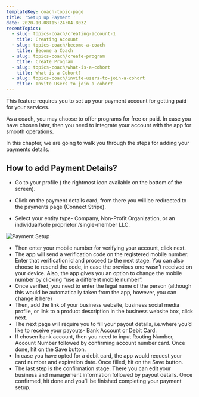 ```yaml
---
templateKey: coach-topic-page
title: 'Setup up Payment '
date: 2020-10-08T15:24:04.803Z
recentTopics:
  - slug: topics-coach/creating-account-1
    title: Creating Account
  - slug: topics-coach/become-a-coach
    title: Become a Coach
  - slug: topics-coach/create-program
    title: Create Program
  - slug: topics-coach/what-is-a-cohort
    title: What is a Cohort?
  - slug: topics-coach/invite-users-to-join-a-cohort
    title: Invite Users to join a cohort
---
```

This feature requires you to set up your payment account for getting paid for your services. 

As a coach, you may choose to offer programs for free or paid. In case you have chosen later, then you need to integrate your account with the app for smooth operations. 

In this chapter, we are going to walk you through the steps for adding your payments details. 

## How to add Payment Details?

* Go to your profile ( the rightmost icon available on the bottom of the screen).



* Click on the payment details card, from there you will be redirected to the payments page (Connect Stripe).



* Select your entity type- Company, Non-Profit Organization, or an individual/sole proprietor /single-member LLC.

![Payment Setup](/img/payment-setup-i.png "Payment Setup")

* Then enter your mobile number for verifying your account, click next.
* The app will send a verification code on the registered mobile number. Enter that verification id and proceed to the next stage. You can also choose to resend the code, in case the previous one wasn’t received on your device. Also, the app gives you an option to change the mobile number by clicking “use a different mobile number”.
* Once verified, you need to enter the legal name of the person (although this would be automatically taken from the app, however, you can change it here)
* Then, add the link of your business website, business social media profile, or link to a product description in the business website box, click next.
* The next page will require you to fill your payout details, i.e.where you’d like to receive your payouts- Bank Account or Debit Card.
* If chosen bank account, then you need to input Routing Number, Account Number followed by confirming account number card. Once done, hit on the Save button.
* In case you have opted for a debit card, the app would request your card number and expiration date. Once filled, hit on the Save button.
* The last step is the confirmation stage. There you can edit your business and management information followed by payout details. Once confirmed, hit done and you’ll be finished completing your payment setup.
